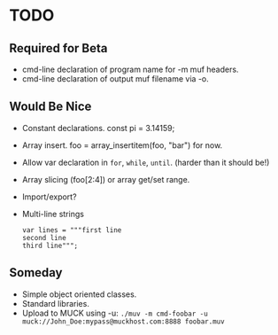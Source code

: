 TODO
====

Required for Beta
-----------------

- cmd-line declaration of program name for -m muf headers.
- cmd-line declaration of output muf filename via -o.


Would Be Nice
-------------

- Constant declarations.  const pi = 3.14159;
- Array insert.  foo = array_insertitem(foo, "bar") for now.
- Allow var declaration in `for`, `while`, `until`. (harder than it should be!)
- Array slicing (foo[2:4]) or array get/set range.
- Import/export?
- Multi-line strings

    ```
    var lines = """first line
    second line
    third line""";
    ```


Someday
-------

- Simple object oriented classes.
- Standard libraries.
- Upload to MUCK using -u:
    `./muv -m cmd-foobar -u muck://John_Doe:mypass@muckhost.com:8888 foobar.muv`

